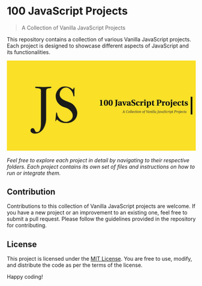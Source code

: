 # 100 JavaScript Projects

> A Collection of Vanilla JavaScript Projects

This repository contains a collection of various Vanilla JavaScript projects. Each project is designed to showcase different aspects of JavaScript and its functionalities.

[![Logo](./assets/images/banner.jpg)](https://100-javascript-projects.vercel.app/)

<!-- ![Screenshot](banner.jpg) -->

_Feel free to explore each project in detail by navigating to their respective folders. Each project contains its own set of files and instructions on how to run or integrate them._

## Contribution

Contributions to this collection of Vanilla JavaScript projects are welcome. If you have a new project or an improvement to an existing one, feel free to submit a pull request. Please follow the guidelines provided in the repository for contributing.

## License

This project is licensed under the [MIT License](LICENSE). You are free to use, modify, and distribute the code as per the terms of the license.

Happy coding!
